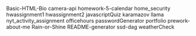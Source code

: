 Basic-HTML-Bio
camera-api
homework-5-calendar
home_security
hwassignment1
hwassignment2
javascriptQuiz
karamazov
llama
nyt_activity_assignment
officehours
passwordGenerator
portfolio
prework-about-me
Rain-or-Shine
README-generator
ssd-dag
weatherCheck